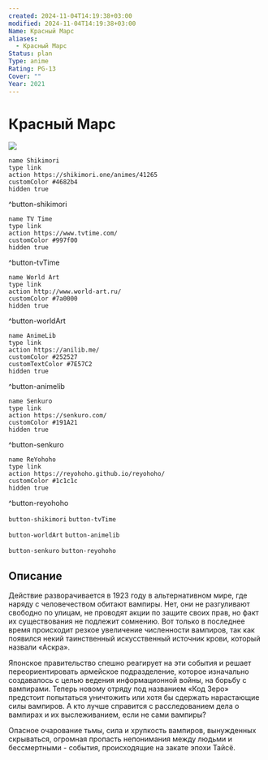 ```yaml
---
created: 2024-11-04T14:19:38+03:00
modified: 2024-11-04T14:19:38+03:00
Name: Красный Марс
aliases:
  - Красный Марс
Status: plan
Type: anime
Rating: PG-13
Cover: ""
Year: 2021
---
```


# Красный Марс

![](https://nyaa.shikimori.one/uploads/poster/animes/41265/7cef47760fcadec76a2c3c437ba5eadb.jpeg)

```button
name Shikimori
type link
action https://shikimori.one/animes/41265
customColor #4682b4
hidden true
```
^button-shikimori

```button
name TV Time
type link
action https://www.tvtime.com/
customColor #997f00
hidden true
```
^button-tvTime

```button
name World Art
type link
action http://www.world-art.ru/
customColor #7a0000
hidden true
```
^button-worldArt

```button
name AnimeLib
type link
action https://anilib.me/
customColor #252527
customTextColor #7E57C2
hidden true
```
^button-animelib

```button
name Senkuro
type link
action https://senkuro.com/
customColor #191A21
hidden true
```
^button-senkuro

```button
name ReYohoho
type link
action https://reyohoho.github.io/reyohoho/
customColor #1c1c1c
hidden true
```
^button-reyohoho

`button-shikimori` `button-tvTime`

`button-worldArt` `button-animelib`

`button-senkuro` `button-reyohoho`

## Описание

Действие разворачивается в 1923 году в альтернативном мире, где наряду с человечеством обитают вампиры. Нет, они не разгуливают свободно по улицам, не проводят акции по защите своих прав, но факт их существования не подлежит сомнению. Вот только в последнее время происходит резкое увеличение численности вампиров, так как появился некий таинственный искусственный источник крови, который назвали «Аскра». 

Японское правительство спешно реагирует на эти события и решает переориентировать армейское подразделение, которое изначально создавалось с целью ведения информационной войны, на борьбу с вампирами. Теперь новому отряду под названием «Код Зеро» предстоит попытаться уничтожить или хотя бы сдержать нарастающие силы вампиров. А кто лучше справится с расследованием дела о вампирах и их выслеживанием, если не сами вампиры?

Опасное очарование тьмы, сила и хрупкость вампиров, вынужденных скрываться, огромная пропасть непонимания между людьми и бессмертными - события, происходящие на закате эпохи Тайсё.
